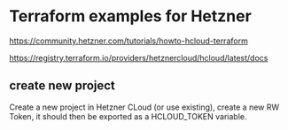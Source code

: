 # Terraform examples for Hetzner

https://community.hetzner.com/tutorials/howto-hcloud-terraform

https://registry.terraform.io/providers/hetznercloud/hcloud/latest/docs

## create new project 

Create a new project in Hetzner CLoud (or use existing), create a new RW Token, it should then be exported as a HCLOUD_TOKEN variable.



